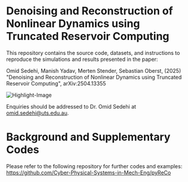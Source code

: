 # Denoising and Reconstruction of Nonlinear Dynamics using Truncated Reservoir Computing

This repository contains the source code, datasets, and instructions to reproduce the simulations and results presented in the paper:

Omid Sedehi, Manish Yadav, Merten Stender, Sebastian Oberst, (2025) "Denoising and Reconstruction of Nonlinear Dynamics using Truncated Reservoir Computing", arXiv:2504.13355

![Highlight-Image](https://github.com/user-attachments/assets/04c28eac-0d51-4822-a0e7-b9527c0fa600)




Enquiries should be addressed to Dr. Omid Sedehi at omid.sedehi@uts.edu.au.


# Background and Supplementary Codes
Please refer to the following repository for further codes and examples:
https://github.com/Cyber-Physical-Systems-in-Mech-Eng/pyReCo
